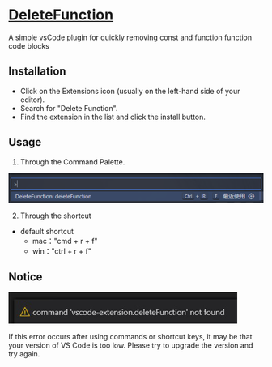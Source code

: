 # [DeleteFunction](https://marketplace.visualstudio.com/vscode:extension/huangyuanyin.deleteFunction)

A simple vsCode plugin for quickly removing const and function function code blocks

## Installation

- Click on the Extensions icon (usually on the left-hand side of your editor).
- Search for "Delete Function".
- Find the extension in the list and click the install button.

## Usage

1. Through the Command Palette.

![](resources/screenshot1.png)

2. Through the shortcut

- default shortcut
  - mac："cmd + r + f"
  - win："ctrl + r + f"

## Notice

![](resources/problem.png)

If this error occurs after using commands or shortcut keys, it may be that your version of VS Code is too low. Please try to upgrade the version and try again.
